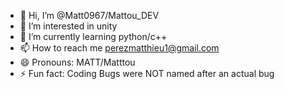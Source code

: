 - 👋 Hi, I’m @Matt0967/Mattou_DEV
- 👀 I’m interested in unity
- 🌱 I’m currently learning python/c++
- 📫 How to reach me perezmatthieu1@gmail.com
- 😄 Pronouns: MATT/Matttou
- ⚡ Fun fact: Coding Bugs were NOT named after an actual bug

<!---
Matt0967/Matt0967 is a ✨ special ✨ repository because its `README.md` (this file) appears on your GitHub profile.
You can click the Preview link to take a look at your changes.
---

